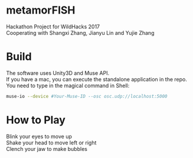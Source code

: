 # metamorFISH
Hackathon Project for WildHacks 2017  
Cooperating with Shangxi Zhang, Jianyu Lin and Yujie Zhang  

# Build
The software uses Unity3D and Muse API.   
If you have a mac, you can execute the standalone application in the repo.  
You need to type in the magical command in Shell:   
```bash 
muse-io --device #Your-Muse-ID --osc osc.udp://localhost:5000
```
# How to Play
Blink your eyes to move up  
Shake your head to move left or right  
Clench your jaw to make bubbles  
